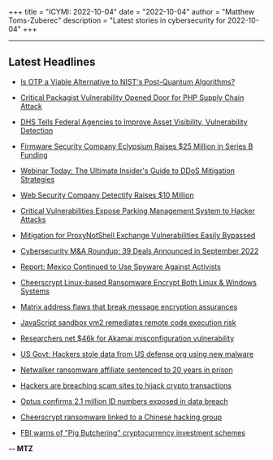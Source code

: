 +++
title = "ICYMI: 2022-10-04"
date = "2022-10-04"
author = "Matthew Toms-Zuberec"
description = "Latest stories in cybersecurity for 2022-10-04"
+++

---------------------------------------------------------------------------
## Latest Headlines
- [Is OTP a Viable Alternative to NIST's Post-Quantum Algorithms?](https://www.securityweek.com/otp-viable-alternative-nists-post-quantum-algorithms)

- [Critical Packagist Vulnerability Opened Door for PHP Supply Chain Attack](https://www.securityweek.com/critical-packagist-vulnerability-could-have-allowed-php-supply-chain-attack)

- [DHS Tells Federal Agencies to Improve Asset Visibility, Vulnerability Detection](https://www.securityweek.com/dhs-tells-federal-agencies-improve-asset-visibility-vulnerability-detection)

- [Firmware Security Company Eclypsium Raises $25 Million in Series B Funding](https://www.securityweek.com/firmware-security-company-eclypsium-raises-25-million-series-b-funding)

- [Webinar Today: The Ultimate Insider's Guide to DDoS Mitigation Strategies](https://www.securityweek.com/webinar-today-ultimate-insiders-guide-ddos-mitigation-strategies)

- [Web Security Company Detectify Raises $10 Million](https://www.securityweek.com/web-security-company-detectify-raises-10-million)

- [Critical Vulnerabilities Expose Parking Management System to Hacker Attacks](https://www.securityweek.com/critical-vulnerabilities-expose-parking-management-system-hacker-attacks)

- [Mitigation for ProxyNotShell Exchange Vulnerabilities Easily Bypassed](https://www.securityweek.com/mitigation-proxynotshell-exchange-vulnerabilities-easily-bypassed)

- [Cybersecurity M&A Roundup: 39 Deals Announced in September 2022](https://www.securityweek.com/cybersecurity-ma-roundup-39-deals-announced-september-2022)

- [Report: Mexico Continued to Use Spyware Against Activists](https://www.securityweek.com/report-mexico-continued-use-spyware-against-activists)

- [Cheerscrypt Linux-based Ransomware Encrypt Both Linux & Windows Systems](https://cybersecuritynews.com/cheerscrypt-linux-based-ransomware-encrypt-linux-windows-systems/)

- [Matrix address flaws that break message encryption assurances](https://portswigger.net/daily-swig/matrix-address-flaws-that-break-message-encryption-assurances)

- [JavaScript sandbox vm2 remediates remote code execution risk](https://portswigger.net/daily-swig/javascript-sandbox-vm2-remediates-remote-code-execution-risk)

- [Researchers net $46k for Akamai misconfiguration vulnerability](https://portswigger.net/daily-swig/researchers-net-46k-for-akamai-misconfiguration-vulnerability)

- [US Govt: Hackers stole data from US defense org using new malware](https://www.bleepingcomputer.com/news/security/us-govt-hackers-stole-data-from-us-defense-org-using-new-malware/)

- [Netwalker ransomware affiliate sentenced to 20 years in prison](https://www.bleepingcomputer.com/news/security/netwalker-ransomware-affiliate-sentenced-to-20-years-in-prison/)

- [Hackers are breaching scam sites to hijack crypto transactions](https://www.bleepingcomputer.com/news/security/hackers-are-breaching-scam-sites-to-hijack-crypto-transactions/)

- [Optus confirms 2.1 million ID numbers exposed in data breach](https://www.bleepingcomputer.com/news/security/optus-confirms-21-million-id-numbers-exposed-in-data-breach/)

- [Cheerscrypt ransomware linked to a Chinese hacking group](https://www.bleepingcomputer.com/news/security/cheerscrypt-ransomware-linked-to-a-chinese-hacking-group/)

- [FBI warns of "Pig Butchering" cryptocurrency investment schemes](https://www.bleepingcomputer.com/news/security/fbi-warns-of-pig-butchering-cryptocurrency-investment-schemes/)

**-- MTZ**